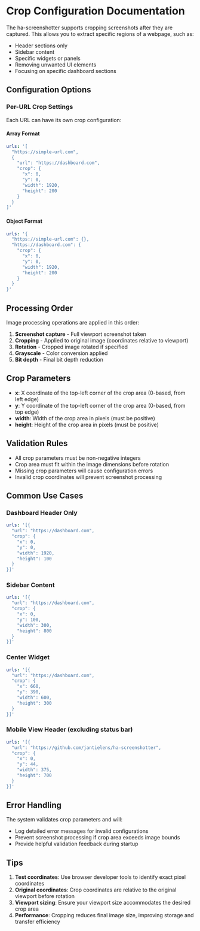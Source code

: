 # Crop Configuration Documentation

The ha-screenshotter supports cropping screenshots after they are captured. This allows you to extract specific regions of a webpage, such as:

- Header sections only
- Sidebar content
- Specific widgets or panels
- Removing unwanted UI elements
- Focusing on specific dashboard sections

## Configuration Options

### Per-URL Crop Settings

Each URL can have its own crop configuration:

#### Array Format
```yaml
urls: '[
  "https://simple-url.com",
  {
    "url": "https://dashboard.com",
    "crop": {
      "x": 0,
      "y": 0, 
      "width": 1920,
      "height": 200
    }
  }
]'
```

#### Object Format  
```yaml
urls: '{
  "https://simple-url.com": {},
  "https://dashboard.com": {
    "crop": {
      "x": 0,
      "y": 0,
      "width": 1920, 
      "height": 200
    }
  }
}'
```

## Processing Order

Image processing operations are applied in this order:
1. **Screenshot capture** - Full viewport screenshot taken
2. **Cropping** - Applied to original image (coordinates relative to viewport)
3. **Rotation** - Cropped image rotated if specified
4. **Grayscale** - Color conversion applied
5. **Bit depth** - Final bit depth reduction

## Crop Parameters

- **x**: X coordinate of the top-left corner of the crop area (0-based, from left edge)
- **y**: Y coordinate of the top-left corner of the crop area (0-based, from top edge)  
- **width**: Width of the crop area in pixels (must be positive)
- **height**: Height of the crop area in pixels (must be positive)

## Validation Rules

- All crop parameters must be non-negative integers
- Crop area must fit within the image dimensions before rotation
- Missing crop parameters will cause configuration errors
- Invalid crop coordinates will prevent screenshot processing

## Common Use Cases

### Dashboard Header Only
```yaml
urls: '[{
  "url": "https://dashboard.com",
  "crop": {
    "x": 0,
    "y": 0,
    "width": 1920,
    "height": 100
  }
}]'
```

### Sidebar Content
```yaml  
urls: '[{
  "url": "https://dashboard.com",
  "crop": {
    "x": 0,
    "y": 100,
    "width": 300,
    "height": 800
  }
}]'
```

### Center Widget
```yaml
urls: '[{
  "url": "https://dashboard.com",
  "crop": {
    "x": 660,
    "y": 390,
    "width": 600,
    "height": 300
  }
}]'
```

### Mobile View Header (excluding status bar)
```yaml
urls: '[{
  "url": "https://github.com/jantielens/ha-screenshotter",
  "crop": {
    "x": 0,
    "y": 44,
    "width": 375,
    "height": 700
  }
}]'
```

## Error Handling

The system validates crop parameters and will:
- Log detailed error messages for invalid configurations
- Prevent screenshot processing if crop area exceeds image bounds
- Provide helpful validation feedback during startup

## Tips

1. **Test coordinates**: Use browser developer tools to identify exact pixel coordinates
2. **Original coordinates**: Crop coordinates are relative to the original viewport before rotation
3. **Viewport sizing**: Ensure your viewport size accommodates the desired crop area
4. **Performance**: Cropping reduces final image size, improving storage and transfer efficiency